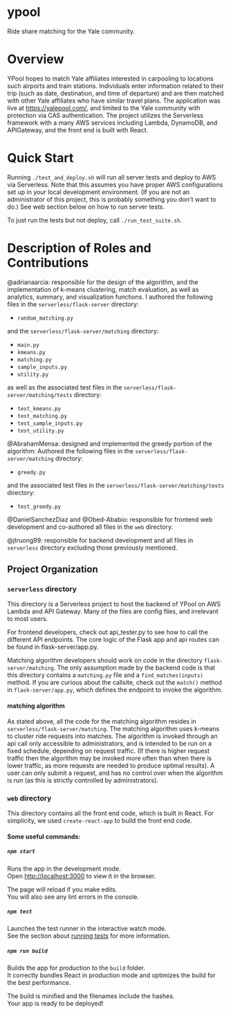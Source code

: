 # ypool
Ride share matching for the Yale community. 

# Overview
YPool hopes to match Yale affiliates interested in carpooling to locations such airports and train stations. Individuals enter information related to their trip (such as date, destination, and time of departure) and are then matched with other Yale affiliates who have similar travel plans. The application was live at https://yalepool.com/, and limited to the Yale community with protection via CAS authentication. The project utilizes the Serverless framework with a many AWS services including Lambda, DynamoDB, and APIGateway, and the front end is built with React.

# Quick Start 
Running `./test_and_deploy.sh` will run all server tests and deploy to AWS via Serverless. Note that this assumes you have proper AWS configurations set up in your local development environment. (If you are not an administrator of this project, this is probably something you don't want to do.) See web section below on how to run server tests.

To just run the tests but not deploy, call `./run_test_suite.sh`.

# Description of Roles and Contributions

@adrianaarcia: responsible for the design of the algorithm, and the implementation of  k-means clustering, match evaluation, as well as analytics, summary, and visualization functions. I authored the following files in the `serverless/flask-server` directory:

* `random_matching.py`
	
and the `serverless/flask-server/matching` directory:

* `main.py`
* `kmeans.py`
* `matching.py`
* `sample_inputs.py`
* `utility.py`
	
as well as the associated test files in the `serverless/flask-server/matching/tests` directory:

* `test_kmeans.py`
* `test_matching.py`
* `test_sample_inputs.py`
* `test_utility.py`
	
@AbrahamMensa: designed and implemented the greedy portion of the algorithm: Authored the following files in the `serverless/flask-server/matching` directory: 

* `greedy.py`
	
and the associated test files in the `serverless/flask-server/matching/tests` directory:

* `test_greedy.py`	

@DanielSanchezDiaz and @Obed-Ababio: responsible for frontend web development and co-authored all files in the `web` directory.

@jtruong99: responsible for backend development and all files in  `serverless` directory excluding those previously mentioned.

## Project Organization

### `serverless` directory
This directory is a Serverless project to host the backend of YPool on AWS Lambda and API Gateway. Many of the files are config files, and irrelevant to most users. 

For frontend developers, check out api_tester.py to see how to call the different API endpoints. The core logic of the Flask app and api routes can be found in flask-server/app.py. 

Matching algorithm developers should work on code in the directory `flask-server/matching`. The only assumption made by the backend code is that this directory contains a `matching.py` file and a `find_matches(inputs)` method. If you are curious about the callsite, check out the `match()` method in `flask-server/app.py`, which defines the endpoint to invoke the algorithm. 

#### matching algorithm
As stated above, all the code for the matching algorithm resides in `serverless/flask-server/matching`. The matching algorithm uses k-means to cluster ride requests into matches. The algorithm is invoked through an api call only accessible to administrators, and is intended to be run on a fixed schedule, depending on request traffic. (If there is higher request traffic then the algorithm may be invoked more often than when there is lower traffic, as more requests are needed to produce optimal results). A user can only submit a request, and has no control over when the algorithm is run (as this is strictly controlled by administrators). 

### `web` directory
This directory contains all the front end code, which is built in React. For simplicity, we used `create-react-app` to build the front end code. 

#### Some useful commands: 
##### `npm start`

Runs the app in the development mode.\
Open [http://localhost:3000](http://localhost:3000) to view it in the browser.

The page will reload if you make edits.\
You will also see any lint errors in the console.

##### `npm test`

Launches the test runner in the interactive watch mode.\
See the section about [running tests](https://facebook.github.io/create-react-app/docs/running-tests) for more information.

##### `npm run build`

Builds the app for production to the `build` folder.\
It correctly bundles React in production mode and optimizes the build for the best performance.

The build is minified and the filenames include the hashes.\
Your app is ready to be deployed!

